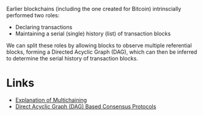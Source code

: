 
Earlier blockchains (including the one created for Bitcoin) intrinscially performed two roles:
- Declaring transactions
- Maintaining a serial (single) history (list) of transaction blocks 

We can split these roles by allowing blocks to observe multiple referential blocks, forming a Directed Acyclic Graph (DAG), which can then be inferred to determine the serial history of transaction blocks.

# Links
+ [Explanation of Multichaining](https://chain.link/education-hub/multi-chain)
+ [Direct Acyclic Graph (DAG) Based Consensus Protocols](https://www.youtube.com/watch?v=v7h2rXNtrV0)
